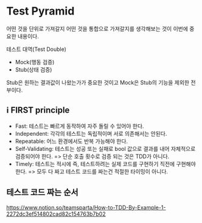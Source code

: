 <h1 id="test-pyramid">Test Pyramid</h1>
<p>어떤 것을 단위로 가져갈지 어떤 것을 통합으로 가져갈지를 생각해보는 것이 이번에 중요한 내용이다.</p>
<p>테스트 대역(Test Double)</p>
<ul>
<li>Mock(행동 검증)</li>
<li>Stub(상태 검증)</li>
</ul>
<p>Stub은 원하는 결과값이 나왔는가가 중요한 것이고 Mock은 Stub의 기능을 제외한 전부이다.</p>
<h2 id="ℹ️-first-principle">ℹ️ FIRST principle</h2>
<ul>
<li>Fast: 테스트는 빠르게 동작하여 자주 돌릴 수 있어야 한다.</li>
<li>Independent: 각각의 테스트는 독립적이며 서로 의존해서는 안된다.</li>
<li>Repeatable: 어느 환경에서도 반복 가능해야 한다.</li>
<li>Self-Validating: 테스트는 성공 또는 실패로 bool 값으로 결과를 내어 자체적으로 검증되어야 한다. =&gt; 단순 호출 횟수로 검증 되는 것은 TDD가 아니다.</li>
<li>Timely: 테스트는 적시에 즉, 테스트하려는 실제 코드를 구현하기 직전에 구현해야 한다. =&gt; 모두 다 짜고 테스트 코드를 짜는건 적절한 타이밍이 아니다.</li>
</ul>
<h2 id="테스트-코드-짜는-순서">테스트 코드 짜는 순서</h2>
<p><a href="https://www.notion.so/teamsparta/How-to-TDD-By-Example-1-2272dc3ef514802cad82c154763b7b02">https://www.notion.so/teamsparta/How-to-TDD-By-Example-1-2272dc3ef514802cad82c154763b7b02</a></p>